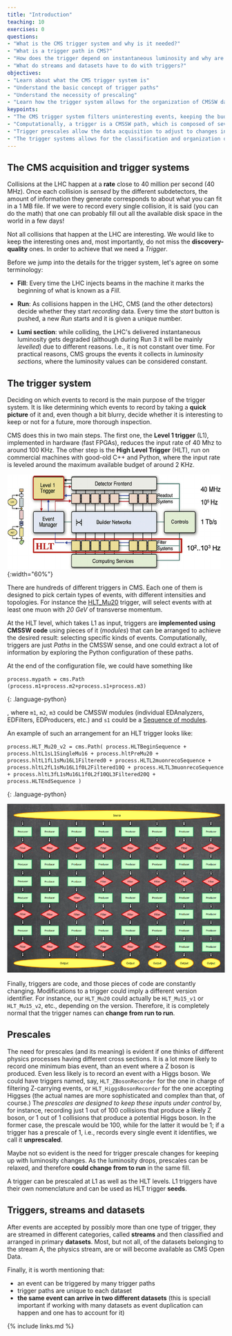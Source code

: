 ```yaml
---
title: "Introduction"
teaching: 10
exercises: 0
questions:
- "What is the CMS trigger system and why is it needed?"
- "What is a trigger path in CMS?"
- "How does the trigger depend on instantaneous luminosity and why are prescales necessary?"
- "What do streams and datasets have to do with triggers?"
objectives:
- "Learn about what the CMS trigger system is"
- "Understand the basic concept of trigger paths"
- "Understand the necessity of prescaling"
- "Learn how the trigger system allows for the organization of CMSSW data in streams and datasets."
keypoints:
- "The CMS trigger system filters uninteresting events, keeping the budget high for the flow of interesting data."
- "Computationally, a trigger is a CMSSW path, which is composed of several software modules."
- "Trigger prescales allow the data acquisition to adjust to changes in instantaneous luminosity while keeping the rate of incomming data under control"
- "The trigger systems allows for the classification and organization of datasets by physics objects of interest"
---
```


## The CMS acquisition and trigger systems

Collisions at the LHC happen at a **rate** close to 40 million per second (40 MHz).  Once each collision is *sensed* by the different subdetectors, the amount of information they generate corresponds to about what you can fit in a 1 MB file.  If we were to record every single collision, it is said (you can do the math) that one can probably fill out all the available disk space in the world in a few days!  

Not all collisions that happen at the LHC are interesting. We would like to keep the interesting ones and, most importantly, do not miss the **discovery-quality** ones.  In order to achieve that we need a *Trigger*.

Before we jump into the details for the trigger system, let's agree on some terminology:

- **Fill**: Every time the LHC injects beams in the machine it marks the beginning of what is known as a *Fill*.  

- **Run**: As collisions happen in the LHC, CMS (and the other detectors) decide whether they start *recording* data.  Every time the *start* button is pushed, a new *Run* starts and it is given a unique number. 

- **Lumi section**: while colliding, the LHC's delivered instantaneous luminosity gets degraded (although during Run 3 it will be mainly *levelled*) due to different reasons.  I.e., it is not constant over time.  For practical reasons, CMS groups the events it collects in *luminosity sections*, where the luminosity values can be considered constant.


## The trigger system

Deciding on which events to record is the main purpose of the trigger system.  It is like determining which events to record by taking a **quick picture** of it and, even though a bit blurry, decide whether it is interesting to keep or not for a future, more thorough inspection.  

CMS does this in two main steps.   The first one, the **Level 1 trigger** (L1), implemented in hardware (fast FPGAs), reduces the input rate of 40 Mhz to around 100 KHz.  The other step is the **High Level Trigger** (HLT), run on commercial machines with good-old C++ and Python, where the input rate is leveled around the maximum available budget of around 2 KHz.

![](../fig/triggeroverview.png){:width="60%"}

There are hundreds of different triggers in CMS.  Each one of them is designed to pick certain types of events, with different intensities and topologies.  For instance the [HLT_Mu20](https://opendata.cern.ch/record/23438) trigger, will select events with at least one muon with *20 GeV* of transverse momentum.  

At the HLT level, which takes L1 as input, triggers are **implemented using CMSSW code** using pieces of it (*modules*) that can be arranged to achieve the desired result: selecting specific kinds of events.  Computationally, triggers are just *Paths* in the CMSSW sense, and one could extract a lot of information by exploring the Python configuration of these paths.

At the end of the configuration file, we could have something like

~~~
process.mypath = cms.Path (process.m1+process.m2+process.s1+process.m3)
~~~
{: .language-python}

, where `m1`, `m2`, `m3` could be CMSSW modules (individual EDAnalyzers, EDFilters, EDProducers, etc.) and `s1` could be a [Sequence of modules](https://twiki.cern.ch/twiki/bin/view/CMSPublic/SWGuideAboutPythonConfigFile#Module_sequences).

An example of such an arrangement for an HLT trigger looks like:

~~~
process.HLT_Mu20_v2 = cms.Path( process.HLTBeginSequence + process.hltL1sL1SingleMu16 + process.hltPreMu20 + process.hltL1fL1sMu16L1Filtered0 + process.HLTL2muonrecoSequence + process.hltL2fL1sMu16L1f0L2Filtered10Q + process.HLTL3muonrecoSequence + process.hltL3fL1sMu16L1f0L2f10QL3Filtered20Q + process.HLTEndSequence )
~~~
{: .language-python}

![](../fig/triggerpath.png)

Finally, triggers are code, and those pieces of code are constantly changing.  Modifications to a trigger could imply a different version identifier.  For instance, our `HLT_Mu20` could actually be `HLT_Mu15_v1` or `HLT_Mu15_v2`, etc., depending on the version.  Therefore, it is completely normal that the trigger names can **change from run to run**.

## Prescales

The need for prescales (and its meaning) is evident if one thinks of different physics processes having different cross sections.  It is a lot more likely to record one minimum bias event, than an event where a Z boson is produced.  Even less likely is to record an event with a Higgs boson.  We could have triggers named, say, `HLT_ZBosonRecorder` for the one in charge of filtering Z-carrying events, or `HLT_HiggsBosonRecorder` for the one accepting Higgses (the actual names are more sophisticated and complex than that, of course.)   The *prescales are designed to keep these inputs under control* by, for instance, recording just 1 out of 100 collisions that produce a likely Z boson, or 1 out of 1 collisions that produce a potential Higgs boson.  In the former case, the prescale would be 100, while for the latter it would be 1; if a trigger has a prescale of 1, i.e., records every single event it identifies, we call it **unprescaled**.

Maybe not so evident is the need for trigger prescale changes for keeping up with luminosity changes.  As the luminosity drops, prescales can be relaxed, and therefore **could change from to run** in the same fill.

A trigger can be prescaled at L1 as well as the HLT levels.  L1 triggers have their own nomenclature and can be used as HLT trigger **seeds**.



## Triggers, streams and datasets

After events are accepted by possibly more than one type of trigger, they are streamed in different categories, called **streams** and then classified and arranged in primary **datasets**.  Most, but not all, of the datasets belonging to the stream A, the physics stream, are or will become available as CMS Open Data. 

Finally, it is worth mentioning that:

- an event can be triggered by many trigger paths
- trigger paths are unique to each dataset
- **the same event can arrive in two different datasets** (this is speciall important if working with many datasets as event duplication can happen and one has to account for it)



{% include links.md %}

